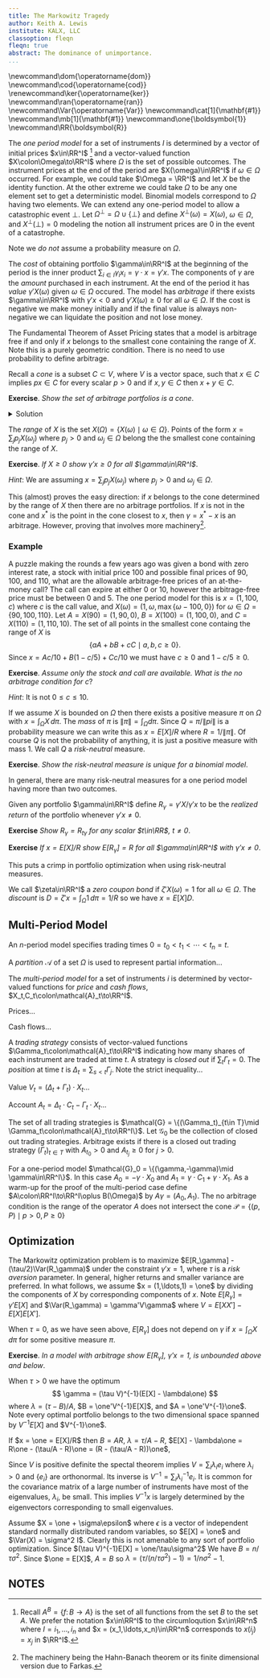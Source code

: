 ```yaml
---
title: The Markowitz Tragedy
author: Keith A. Lewis
institute: KALX, LLC
classoption: fleqn
fleqn: true
abstract: The dominance of unimportance.
...
```


\newcommand\dom{\operatorname{dom}}
\newcommand\cod{\operatorname{cod}}
\renewcommand\ker{\operatorname{ker}}
\newcommand\ran{\operatorname{ran}}
\newcommand\Var{\operatorname{Var}}
\newcommand\cat[1]{\mathbf{#1}}
\newcommand\mb[1]{\mathbf{#1}}
\newcommand\one{\boldsymbol{1}}
\newcommand\RR{\boldsymbol{R}}

The _one period model_ for a set of instruments $I$ is determined by
a vector of initial prices $x\in\RR^I$ [^1] and a vector-valued
function $X\colon\Omega\to\RR^I$ where $\Omega$ is the set of possible outcomes.
The instrument prices at the end of the period are 
$X(\omega)\in\RR^I$ if $\omega\in\Omega$ occurred. 
For example, we could take $\Omega = \RR^I$ and let $X$ be the identity function.
At the other extreme we could take $\Omega$ to be any one element set to get a deterministic model.
Binomial models correspond to $\Omega$ having two elements.
We can extend any one-period model to allow a catastrophic event $\bot$.
Let $\Omega^\bot = \Omega\cup\{\bot\}$ and define
$X^\bot(\omega) = X(\omega)$, $\omega\in\Omega$, and $X^\bot(\bot) = 0$
modeling the notion all instrument prices are 0 in the event of a catastrophe.

Note we _do not_ assume a probability measure on $\Omega$.

The _cost_ of obtaining portfolio $\gamma\in\RR^I$ at the beginning of the
period is the inner product $\sum_{i\in I} \gamma_i x_i = \gamma\cdot x = \gamma'x$. The components of
$\gamma$ are the _amount_ purchased in each instrument. At the end of the
period it has _value_ $\gamma'X(\omega)$ given $\omega\in\Omega$ occured.
The model has _arbitrage_ if there exists $\gamma\in\RR^I$ with
$\gamma'x < 0$ and $\gamma'X(\omega)\ge0$ for all $\omega\in\Omega$.
If the cost is negative we make money initially and if the final value 
is always non-negative we can liquidate the position and not lose money.

The Fundamental Theorem of Asset Pricing states that a model is arbitrage
free if and only if $x$ belongs to the smallest cone containing the range of $X$.
Note this is a purely geometric condition. There is no need to
use probability to define arbitrage.

Recall a _cone_ is a subset $C\subset V$, where $V$ is a vector space,
such that $x\in C$ implies $px\in C$ for every scalar $p > 0$ and if
$x,y\in C$ then $x + y\in C$.

__Exercise__. _Show the set of arbitrage portfolios is a cone_.

<details>
<summary>Solution</summary>
Recall $\gamma$ is an arbitrage portfolio if and only if $\gamma'x < 0$ and $\gamma'X\ge0$.
If $p > 0$ then $p\gamma'x < 0$ and $p\gamma'X\ge0$. If $\eta$ is another arbitrage
portfolio then $(\gamma + \eta)'x = \gamma'x + \eta'x < 0$ and 
(\gamma + \eta)'X = \gamma'X + \eta'X \ge 0$.
</details>

The _range_ of $X$ is the set $X(\Omega) = \{X(\omega)\mid \omega\in\Omega\}$.
Points of the form $x = \sum_j p_j X(\omega_j)$ where $p_j > 0$ and
$\omega_j\in\Omega$ belong the the smallest cone containing the range of $X$.

__Exercise__. _If $X\ge0$ show $\gamma'x\ge0$ for all $\gamma\in\RR^I$_.

_Hint_: We are assuming $x = \sum_j p_j X(\omega_j)$ where $p_j > 0$ and
$\omega_j\in\Omega$.

This (almost) proves the easy direction: if $x$ belongs to the cone determined
by the range of $X$ then there are no arbitrage portfolios.
If $x$ is not in the cone and $x^*$ is the point in the cone closest to $x$,
then $\gamma = x^* - x$ is an arbitrage. However, proving that involves more machinery[^2].

### Example

A puzzle making the rounds a few years ago was given a bond with zero interest rate,
a stock with initial price 100 and possible final prices of 90, 100, and 110, what
are the allowable arbitrage-free prices of an at-the-money call? The call can
expire at either $0$ or $10$, however the
arbitrage-free price must be between 0 and 5.
The one period model for this is $x = (1, 100, c)$ where $c$ is the call value,
and $X(\omega) = (1, \omega, \max\{\omega - 100,0\})$ for $\omega\in\Omega = \{90, 100, 110\}$.
Let $A = X(90) = (1, 90, 0)$, $B = X(100) = (1, 100, 0)$,
and $C = X(110) = (1, 110, 10)$. The set of all
points in the smallest cone containg the range of $X$ is
$$
	\{aA + bB + cC\mid a,b,c \ge 0\}.
$$
Since $x = Ac/10 + B(1 - c/5) + Cc/10$ we must have $c\ge0$ and $1 - c/5\ge0$.

__Exercise__. _Assume only the stock and call are available. What is the no arbitrage
condition for $c$_?

_Hint_: It is not $0\le c\le 10$.

If we assume $X$ is bounded on $\Omega$ then there exists a positive measure $\pi$ on $\Omega$
with $x = \int_\Omega X\,d\pi$. The _mass_ of $\pi$ is $\|\pi\| = \int_\Omega d\pi$.
Since $Q = \pi/\|pi\|$ is a probability measure we can write this as $x = E[X]/R$ where
$R = 1/\|\pi\|$. Of course $Q$ is not the probability of anything, it is
just a positive measure with mass 1. We call $Q$ a _risk-neutral_ measure.

__Exercise__. _Show the risk-neutral measure is unique for a binomial model_.

In general, there are many risk-neutral measures for a one period model having more
than two outcomes.

Given any portfolio $\gamma\in\RR^I$ define $R_\gamma = \gamma'X/\gamma'x$ to be the _realized return_
of the portfolio whenever $\gamma'x\neq 0$. 

__Exercise__ _Show $R_\gamma = R_{t\gamma}$ for any scalar $t\in\RR$, $t\neq 0$_.

__Exercise__ _If $x = E[X]/R$ show $E[R_\gamma] = R$ for all $\gamma\in\RR^I$ with $\gamma'x\neq 0$_.

This puts a crimp in portfolio optimization when using risk-neutral measures.

We call $\zeta\in\RR^I$ a _zero coupon bond_ if $\zeta'X(\omega) = 1$ for all $\omega\in\Omega$.
The _discount_ is $D = \zeta'x = \int_\Omega 1\,d\pi = 1/R$ so we have $x = E[X]D$.

## Multi-Period Model

An $n$-period model specifies trading times $0 = t_0 < t_1 < \cdots < t_n = t$. 

A _partition_ $\mathcal{A}$ of a set $\Omega$ is used to represent partial information...

The _multi-period model_ for a set of instruments $i$ is determined by
vector-valued functions for _price_ and _cash flows_, $X_t,C_t\colon\mathcal{A}_t\to\RR^I$.

Prices...

Cash flows...

A _trading strategy_ consists of vector-valued functions 
$\Gamma_t\colon\mathcal{A}_t\to\RR^I$ indicating how many shares of
each instrument are traded at time $t$. A strategy is _closed out_ if
$\sum_t \Gamma_t = 0$.
The _position_ at time $t$ is $\Delta_t = \sum_{s < t} \Gamma_j$. Note the strict inequality...

Value $V_t = (\Delta_t + \Gamma_t)\cdot X_t$...

Account $A_t = \Delta_t\cdot C_t - \Gamma_t\cdot X_t$...

The set of all trading strategies is 
$\mathcal{G} = \{(\Gamma_t)_{t\in T}\mid \Gamma_t\colon\mathcal{A}_t\to\RR^I\}$.
Let $\mathcal{G}_0$ be the collection of closed out trading strategies.
Arbitrage exists if there is a closed out trading strategy $(\Gamma_t)_{t\in T}$
with $A_{t_0} > 0$ and $A_{t_j}\ge0$ for $j > 0$.

For a one-period model $\mathcal{G}_0 = \{(\gamma,-\gamma)\mid \gamma\in\RR^I\}$. 
In this case $A_0 = -\gamma\cdot X_0$ and $A_1 = \gamma\cdot C_1 + \gamma\cdot X_1$.
As a warm-up for the proof of the multi-period case define
$A\colon\RR^I\to\RR^I\oplus B(\Omega)$ by
$A\gamma = (A_0, A_1)$. The no arbitrage condition is
the range of the operator $A$ does not intersect the cone
$\mathcal{P} = \{(p, P)\mid p > 0, P\ge 0\}$

## Optimization

The Markowitz optimization problem is to maximize $E[R_\gamma] - (\tau/2)\Var(R_\gamma)$ under the constraint $\gamma'x = 1$,
where $\tau$ is a _risk aversion_ parameter. In general, higher returns and smaller variance are preferred.
In what follows, we assume $x = (1,\ldots,1) = \one$ by dividing the components of $X$ by corresponding
components of $x$. Note $E[R_\gamma] = \gamma'E[X]$ and $\Var(R_\gamma) = \gamma'V\gamma$ where
$V = E[XX'] - E[X]E[X']$.

When $\tau = 0$, as we have seen above, $E[R_\gamma]$ does not depend on $\gamma$ if $x = \int_\Omega X\,d\pi$ for
some positive measure $\pi$.

__Exercise__. _In a model with arbitrage show $E[R_\gamma]$, $\gamma'x = 1$, is unbounded above and below_.

When $\tau > 0$ we have the optimum
$$
	\gamma = (\tau V)^{-1}(E[X] - \lambda\one)
$$
where $\lambda = (\tau - B)/A$, $B = \one'V^{-1}E[X]$, and $A = \one'V^{-1}\one$.
Note every optimal portfolio belongs to the two dimensional space spanned
by $V^{-1}E[X]$ and $V^{-1}\one$. 

If $x = \one = E[X]/R$ then $B = AR$,
$\lambda = \tau/A - R$,
$E[X] - \lambda\one = R\one - (\tau/A - R)\one = (R - (\tau/A - R))\one$,

Since $V$ is positive definite the spectal theorem implies $V = \sum_i \lambda_i e_i$
where $\lambda_i > 0$ and $\{e_i\}$ are orthonormal.
Its inverse is $V^{-1} = \sum_i \lambda_i^{-1} e_i$.
It is common for the covariance matrix of a large number of instruments have most of
the eigenvalues, $\lambda_i$, be small. This implies $V^{-1}x$ is largely
determined by the eigenvectors corresponding to small eigenvalues.

Assume $X = \one + \sigma\epsilon$ where $\epsilon$ is a vector of independent standard normally
distributed random variables, so $E[X] = \one$ and $\Var(X) = \sigma^2 I$. Clearly this is not
amenable to any sort of portfolio optimization. Since $(\tau V)^{-1}E[X] = \one/\tau\sigma^2$
We have $B = n/\tau\sigma^2$. Since $\one = E[X]$, $A = B$ so 
$\lambda = (\tau/(n/\tau\sigma^2) - 1) = 1/n\sigma^2 - 1$.


## NOTES



[^1]: Recall $A^B = \{f\colon B\to A\}$ is the set of all functions from 
the set $B$ to the set $A$. We prefer the notation $x\in\RR^I$ to the 
circumloqution $x\in\RR^n$ where $I = {i_1,\ldots,i_n}$ and
$x = (x_1,\ldots,x_n)\in\RR^n$ corresponds to $x(i_j) = x_j$ in $\RR^I$.

[^2]: The machinery being the Hahn-Banach theorem or its finite dimensional
version due to Farkas.
